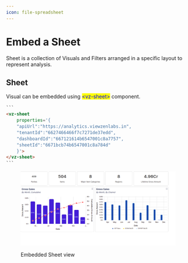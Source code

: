 ```yaml
---
icon: file-spreadsheet
---
```


# Embed a Sheet

Sheet is a collection of Visuals and Filters arranged in a specific layout to represent analysis.&#x20;

## Sheet

Visual can be embedded using <mark style="color:blue;">\<vz-sheet></mark> component.

````html
```
<vz-sheet
    properties='{
	"apiUrl":"https://analytics.viewzenlabs.in",
	"tenantId":"6627466466f7c7271de37edd",
	"dashboardId":"667121614b6547001c8a7757",
	"sheetId":"6671bcb74b6547001c8a784d"
    }'>
</vz-sheet>
```
````

<figure><img src="../../../.gitbook/assets/Screenshot from 2024-12-10 17-38-28.png" alt=""><figcaption><p>Embedded Sheet view</p></figcaption></figure>
